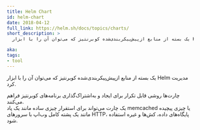 ```yaml
---
title: Helm Chart
id: helm-chart
date: 2018-04-12
full_link: https://helm.sh/docs/topics/charts/
short_description: >
  یک بسته از منابع ازپیش‌پیکربندی‌شده کوبرنتیز که می‌توان آن را با ابزار Helm مدیریت کرد.

aka: 
tags:
- tool
---
```

 یک بسته از منابع ازپیش‌پیکربندی‌شده کوبرنتیز که می‌توان آن را با ابزار Helm مدیریت کرد.

<!--more--> 

چارت‌ها روشی قابل تکرار برای ایجاد و به‌اشتراک‌گذاری برنامه‌های کوبرنتیز فراهم می‌کنند.  
یک چارت می‌تواند برای استقرار چیزی ساده مانند یک پاد memcached یا چیزی پیچیده مانند یک پشته کامل وب‌اپ با سرورهای HTTP، پایگاه‌های داده، کش‌ها و غیره استفاده شود.

